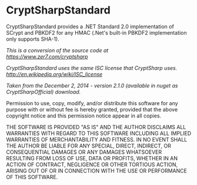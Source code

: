 CryptSharpStandard
==================

CryptSharpStandard provides a .NET Standard 2.0 implementation of SCrypt and PBKDF2 for any HMAC (.Net's built-in PBKDF2 implementation only supports SHA-1). 

_This is a conversion of the source code at https://www.zer7.com/cryptsharp_

_CryptSharpStandard uses the same ISC license that CryptSharp uses.
http://en.wikipedia.org/wiki/ISC_license_

_Taken from the December 2, 2014 - version 2.1.0 (available in nuget as CryptSharpOfficial) download._

Permission to use, copy, modify, and/or distribute this software for any purpose with or without fee is hereby granted, provided that the above copyright notice and this permission notice appear in all copies.

THE SOFTWARE IS PROVIDED "AS IS" AND THE AUTHOR DISCLAIMS ALL WARRANTIES WITH REGARD TO THIS SOFTWARE INCLUDING ALL IMPLIED WARRANTIES OF MERCHANTABILITY AND FITNESS. IN NO EVENT SHALL THE AUTHOR BE LIABLE FOR ANY SPECIAL, DIRECT, INDIRECT, OR CONSEQUENTIAL DAMAGES OR ANY DAMAGES WHATSOEVER RESULTING FROM LOSS OF USE, DATA OR PROFITS, WHETHER IN AN ACTION OF CONTRACT, NEGLIGENCE OR OTHER TORTIOUS ACTION, ARISING OUT OF OR IN CONNECTION WITH THE USE OR PERFORMANCE OF THIS SOFTWARE.